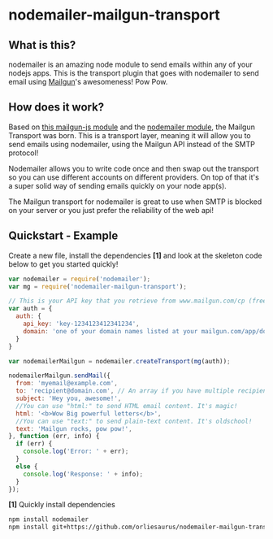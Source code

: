 nodemailer-mailgun-transport
============================

## What is this?
nodemailer is an amazing node module to send emails within any of your nodejs apps.
This is the transport plugin that goes with nodemailer to send email using [Mailgun](https://mailgun.com/)'s awesomeness!
Pow Pow.


## How does it work?
Based on [this mailgun-js module](https://github.com/1lobby/mailgun-js) and the [nodemailer module](https://github.com/andris9/Nodemailer), the Mailgun Transport was born. This is a transport layer, meaning it will allow you to send emails using nodemailer, using the Mailgun API instead of the SMTP protocol!

Nodemailer allows you to write code once and then swap out the transport so you can use different accounts on different providers. On top of that it's a super solid way of sending emails quickly on your node app(s).

The Mailgun transport for nodemailer is great to use when SMTP is blocked on your server or you just prefer the reliability of the web api!

## Quickstart - Example

Create a new file, install the dependencies **[1]** and look at the skeleton code below to get you started quickly!


```javascript
var nodemailer = require('nodemailer');
var mg = require('nodemailer-mailgun-transport');

// This is your API key that you retrieve from www.mailgun.com/cp (free up to 10K monthly emails)
var auth = {
  auth: {
    api_key: 'key-1234123412341234',
    domain: 'one of your domain names listed at your mailgun.com/app/domains'
  }
}

var nodemailerMailgun = nodemailer.createTransport(mg(auth));

nodemailerMailgun.sendMail({
  from: 'myemail@example.com',
  to: 'recipient@domain.com', // An array if you have multiple recipients.
  subject: 'Hey you, awesome!',
  //You can use "html:" to send HTML email content. It's magic!
  html: '<b>Wow Big powerful letters</b>',
  //You can use "text:" to send plain-text content. It's oldschool!
  text: 'Mailgun rocks, pow pow!',
}, function (err, info) {
  if (err) {
    console.log('Error: ' + err);
  }
  else {
    console.log('Response: ' + info);
  }
});
```

**[1]** Quickly install dependencies
```bash
npm install nodemailer
npm install git+https://github.com/orliesaurus/nodemailer-mailgun-transport.git
```


